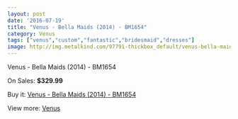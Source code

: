 ```yaml
---
layout: post
date: '2016-07-19'
title: "Venus - Bella Maids (2014) - BM1654"
category: Venus
tags: ["venus","custom","fantastic","bridesmaid","dresses"]
image: http://img.metalkind.com/97791-thickbox_default/venus-bella-maids-2014-bm1654.jpg
---
```

Venus - Bella Maids (2014) - BM1654

On Sales: **$329.99**
<a href="https://www.metalkind.com/en/venus/22669-venus-bella-maids-2014-bm1654.html"><amp-img layout="responsive" width="600" height="600" src="//img.metalkind.com/97791-thickbox_default/venus-bella-maids-2014-bm1654.jpg" alt="Venus - Bella Maids (2014) - BM1654 0" /></a>
<a href="https://www.metalkind.com/en/venus/22669-venus-bella-maids-2014-bm1654.html"><amp-img layout="responsive" width="600" height="600" src="//img.metalkind.com/97793-thickbox_default/venus-bella-maids-2014-bm1654.jpg" alt="Venus - Bella Maids (2014) - BM1654 1" /></a>

Buy it: [Venus - Bella Maids (2014) - BM1654](https://www.metalkind.com/en/venus/22669-venus-bella-maids-2014-bm1654.html "Venus - Bella Maids (2014) - BM1654")

View more: [Venus](https://www.metalkind.com/en/112-venus "Venus")